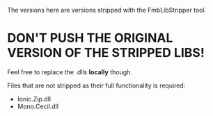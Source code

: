 The versions here are versions stripped with the FmbLibStripper tool.

# DON'T PUSH THE ORIGINAL VERSION OF THE STRIPPED LIBS!

Feel free to replace the .dlls **locally** though.

Files that are not stripped as their full functionality is required:

* Ionic.Zip.dll
* Mono.Cecil.dll
